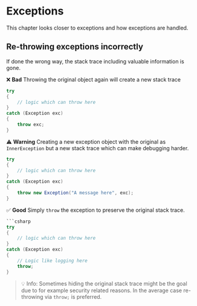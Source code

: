 # Exceptions
This chapter looks closer to exceptions and how exceptions are handled.

## Re-throwing exceptions incorrectly
If done the wrong way, the stack trace including valuable information is gone.

❌ **Bad** Throwing the original object again will create a new stack trace
```csharp
try
{
    // logic which can throw here
}
catch (Exception exc)
{
    throw exc;
}
```

⚠️ **Warning** Creating a new exception object with the original as `InnerException` but a new stack trace which can make debugging harder.
```csharp
try
{
    // logic which can throw here
}
catch (Exception exc)
{
    throw new Exception("A message here", exc);
}
```

✅ **Good** Simply `throw` the exception to preserve the original stack trace.
```csharp
```csharp
try
{
    // logic which can throw here
}
catch (Exception exc)
{
    // Logic like logging here
    throw;
}
```

> 💡 Info: Sometimes hiding the original stack trace might be the goal due to for example security related reasons. In the average case re-throwing via `throw;` is preferred.
